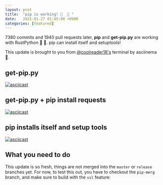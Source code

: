 ```yaml
---
layout: post
title:  "pip is working! 🎉  🎉 "
date:   2021-01-27 01:45:00 +0900
categories: [featured]
---
```


7380 commits and 1940 pull requests later, **pip** and **get-pip.py** are working with RustPython 🎉  🎉. pip can install itself and setuptools!

This update is brought to you from [@coolreader18's](https://github.com/coolreader18) terminal by asciinema 🍿.

## get-pip.py
[![asciicast](https://asciinema.org/a/3pAZSfrFeIbEUzpPyXtvYZCeN.svg)](https://asciinema.org/a/3pAZSfrFeIbEUzpPyXtvYZCeN)


## get-pip.py + pip install requests
[![asciicast](https://asciinema.org/a/fuTmP0wMD8HnvwsOkPRPuVHoa.svg)](https://asciinema.org/a/fuTmP0wMD8HnvwsOkPRPuVHoa)


## pip installs itself and setup tools
[![asciicast](https://asciinema.org/a/y2rIeqELmzn5LCaWI6MLMvujz.svg)](https://asciinema.org/a/y2rIeqELmzn5LCaWI6MLMvujz)


## What you need to do
This update is so fresh, things are not merged into the `master` or `release` branches yet. For now, to test this out, you have to checkout the `pip-merg` branch, and make sure to build with the `ssl` feature:
